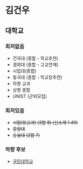 # 김건우

## 대학교

### 최저없음

* 건국대 (종합 - 학교추천)
* 경희대 (종합 - 고교연계)
* 시립대(종합)
* 동국대 (종합 - 학교장추천)
* 하향 교과
* 상향 종합
* UNIST (군외모집)

### 최저있음

* ~~시립대(교과) (3합 8) (신소재 1.49)~~
* ~~중앙대~~
* ~~숭실대 (2합 7)~~

### 하향 후보

* [국민대학교](http://ipc.univer.ac/kmu/listByScore.htm?widthout_score=N&highschool_id=&highschool_sido=&highschool_googun=&highschool_type=&highschool_nm=&status=%EA%B3%A0%EA%B5%90%EC%A1%B8%EC%97%85%EC%98%88%EC%A0%95&interestedIpsiType=&interested%5B%5D=&grade=)

